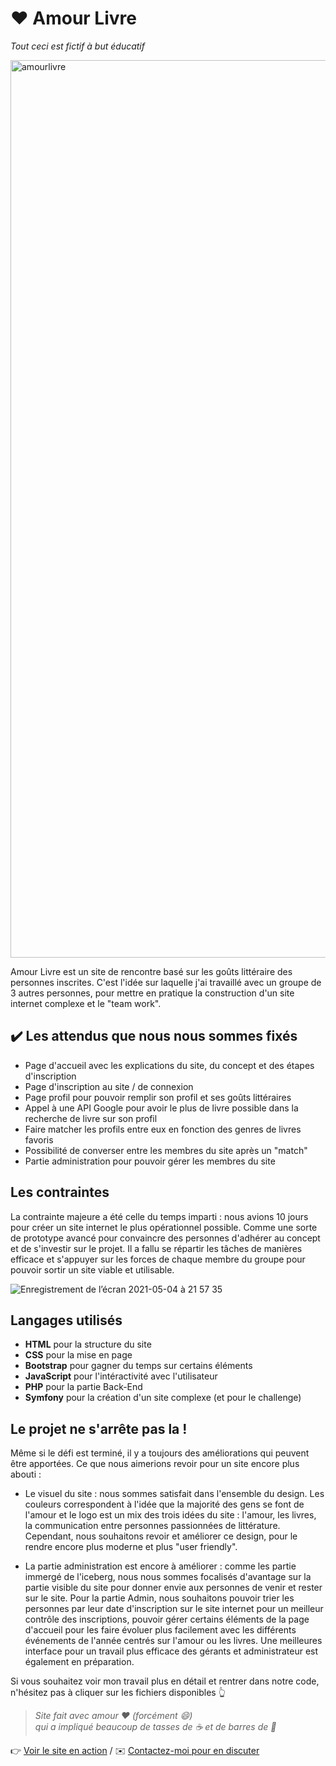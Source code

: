 # ❤️ Amour Livre

*Tout ceci est fictif à but éducatif*

<img width="1436" alt="amourlivre" src="https://user-images.githubusercontent.com/25581092/117061819-ece73200-ad22-11eb-8f0c-407080542846.png">

Amour Livre est un site de rencontre basé sur les goûts littéraire des personnes inscrites. C'est l'idée sur laquelle j'ai travaillé avec un groupe de 3 autres personnes, pour mettre en pratique la construction d'un site internet complexe et le "team work".

## ✔️ Les attendus que nous nous sommes fixés

* Page d'accueil avec les explications du site, du concept et des étapes d'inscription
* Page d'inscription au site / de connexion
* Page profil pour pouvoir remplir son profil et ses goûts littéraires
* Appel à une API Google pour avoir le plus de livre possible dans la recherche de livre sur son profil
* Faire matcher les profils entre eux en fonction des genres de livres favoris
* Possibilité de converser entre les membres du site après un "match"
* Partie administration pour pouvoir gérer les membres du site

## Les contraintes

La contrainte majeure a été celle du temps imparti : nous avions 10 jours pour créer un site internet le plus opérationnel possible. Comme une sorte de prototype avancé pour convaincre des personnes d'adhérer au concept et de s'investir sur le projet.
Il a fallu se répartir les tâches de manières efficace et s'appuyer sur les forces de chaque membre du groupe pour pouvoir sortir un site viable et utilisable.

![Enregistrement de l’écran 2021-05-04 à 21 57 35](https://user-images.githubusercontent.com/25581092/117063433-1ef99380-ad25-11eb-8951-69ca4eb98b12.gif)

## Langages utilisés
* **HTML** pour la structure du site
* **CSS** pour la mise en page
* **Bootstrap** pour gagner du temps sur certains éléments
* **JavaScript** pour l'intéractivité avec l'utilisateur
* **PHP** pour la partie Back-End
* **Symfony** pour la création d'un site complexe (et pour le challenge)

## Le projet ne s'arrête pas la !
Même si le défi est terminé, il y a toujours des améliorations qui peuvent être apportées. Ce que nous aimerions revoir pour un site encore plus abouti :

* Le visuel du site : nous sommes satisfait dans l'ensemble du design. Les couleurs correspondent à l'idée que la majorité des gens se font de l'amour et le logo est un mix des trois idées du site : l'amour, les livres, la communication entre personnes passionnées de littérature.
Cependant, nous souhaitons revoir et améliorer ce design, pour le rendre encore plus moderne et plus "user friendly".

* La partie administration est encore à améliorer : comme les partie immergé de l'iceberg, nous nous sommes focalisés d'avantage sur la partie visible du site pour donner envie aux personnes de venir et rester sur le site. Pour la partie Admin, nous souhaitons pouvoir trier les personnes par leur date d'inscription sur le site internet pour un meilleur contrôle des inscriptions, pouvoir gérer certains éléments de la page d'accueil pour les faire évoluer plus facilement avec les différents événements de l'année centrés sur l'amour ou les livres. Une meilleures interface pour un travail plus efficace des gérants et administrateur est également en préparation.

Si vous souhaitez voir mon travail plus en détail et rentrer dans notre code, n'hésitez pas à cliquer sur les fichiers disponibles 👆

> *Site fait avec amour :heart: (forcément :smile:)*<br>
> *qui a impliqué beaucoup de tasses de ☕ et de barres de 🍫*

:point_right: [Voir le site en action]() / ✉️ [Contactez-moi pour en discuter]()
